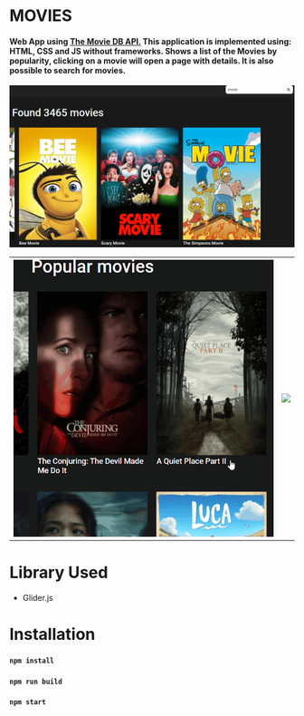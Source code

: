 # MOVIES
#### Web App using <a href="https://developers.themoviedb.org/3/getting-started">The Movie DB API.</a> This application is implemented using: HTML, CSS and JS without frameworks. Shows a list of the Movies by popularity, clicking on a movie will open a page with details. It is also possible to search for movies.

<table>
  <img src="src/docs/search-results-screenshot.png">
  <tr>
  <th><img src="src/docs/overlay.gif"></th>
  <th><img src="src/docs/details.gif"></th>
  </tr>
</table>

# Library Used
- Glider.js

# Installation
#### `npm install`
#### `npm run build`
#### `npm start`
